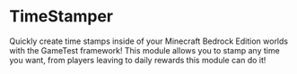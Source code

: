 # TimeStamper
Quickly create time stamps inside of your Minecraft Bedrock Edition worlds with the GameTest framework! This module allows you to stamp any time you want, from players leaving to daily rewards this module can do it!
